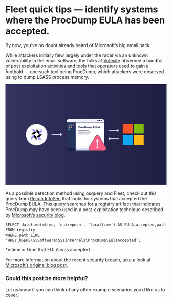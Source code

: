 # Fleet quick tips — identify systems where the ProcDump EULA has been accepted.

By now, you’ve no doubt already heard of Microsoft’s big email hack.

While attackers initially flew largely under the radar via an unknown vulnerability in the email software, the folks at [Volexity](https://www.volexity.com/blog/2021/03/02/active-exploitation-of-microsoft-exchange-zero-day-vulnerabilities/) observed a handful of post exploitation activities and tools that operators used to gain a foothold — one such tool being ProcDump, which attackers were observed using to dump LSASS process memory.

![Identify systems where the ProcDump EULA has been accepted with Fleet](../website/assets/images/articles/fleet-quick-tips-querying-procdump-eula-has-been-accepted-cover-700x440@2x.png)

As a possible detection method using osquery and Fleet, check out this query from [Recon InfoSec](https://rhq.reconinfosec.com/tactics/credential_access/#procdump) that looks for systems that accepted the ProcDump EULA. This query searches for a registry artifact that indicates ProcDump may have been used in a post-exploitation technique described by [Microsoft’s security blog](https://www.microsoft.com/security/blog/2021/03/02/hafnium-targeting-exchange-servers/).

```
SELECT datetime(mtime, ‘unixepoch’, ‘localtime’) AS EULA_accepted,path
FROM registry
WHERE path LIKE ‘HKEY_USERS\%\Software\Sysinternals\ProcDump\EulaAccepted’;
```

\*mtime = Time that EULA was accepted

For more information about the recent security breach, take a look at [Microsoft’s original blog post](https://www.microsoft.com/security/blog/2021/03/02/hafnium-targeting-exchange-servers/).

### Could this post be more helpful?
Let us know if you can think of any other example scenarios you’d like us to cover.

<meta name="category" value="product">
<meta name="authorGitHubUsername" value="mike-j-thomas">
<meta name="authorFullName" value="Mike Thomas">
<meta name="publishedOn" value="2021-05-11">
<meta name="articleTitle" value="Fleet quick tips — identify systems where the ProcDump EULA has been accepted">
<meta name="articleImageUrl" value="../website/assets/images/articles/fleet-quick-tips-querying-procdump-eula-has-been-accepted-cover-700x440@2x.png">
